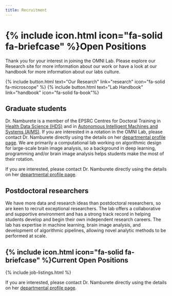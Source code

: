 ```yaml
---
title: Recruitment
---
```


# {% include icon.html icon="fa-solid fa-briefcase" %}Open Positions

Thank you for your interest in joining the OMNI Lab. Please explore our Research site for more information about our work or have a look at our handbook for more information about our labs culture.

{% include button.html text="Our Research" link="research" icon="fa-solid fa-microscope" %}
{% include button.html text="Lab Handbook" link="handbook" icon="fa-solid fa-book"%}

## Graduate students

Dr. Namburete is a member of the EPSRC Centres for Doctoral Training in [Health Data Science (HDS)](https://www.bdi.ox.ac.uk/study/cdt) and in [Autonomous Intelligent Machines and Systems (AIMS)](https://www.ox.ac.uk/admissions/graduate/courses/autonomous-intelligent-machines-and-systems). If you are interested in a rotation in the OMNI Lab, please contact Dr. Namburete directly using the details on her [departmental profile page](https://www.cs.ox.ac.uk/people/ana.namburete/). We are primarily a computational lab working on algorithmic design for large-scale brain image analysis, so a background in deep learning, programming and/or brain image analysis helps students make the most of their rotation.

If you are interested, please contact Dr. Namburete directly using the details on her [departmental profile page](https://www.cs.ox.ac.uk/people/ana.namburete/).

## Postdoctoral researchers

We have more data and research ideas than postdoctoral researchers, so are keen to recruit exceptional researchers. The lab offers a collaborative and supportive environment and has a strong track record in helping students develop and begin their own independent research careers. The lab has expertise in machine learning, brain image analysis, and development of algorithmic pipelines, allowing novel analytic methods to be performed at scale.

## {% include icon.html icon="fa-solid fa-briefcase" %}Current Open Positions

{% include job-listings.html %}

If you are interested, please contact Dr. Namburete directly using the details on her [departmental profile page](https://www.cs.ox.ac.uk/people/ana.namburete/).
